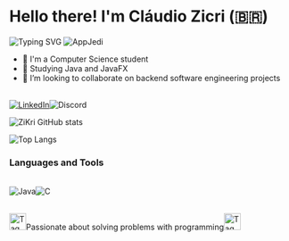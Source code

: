 # Hello there! I'm Cláudio Zicri (🇧🇷)

![Typing SVG](https://readme-typing-svg.demolab.com?font=Fira+Code&pause=1000&random=false&width=435&lines=Welcome+to+my+GitHub+profile+%F0%9F%91%8B;+I'm+a+Computer+Science+engineer!)
![AppJedi](https://cdn3.emoji.gg/emojis/9756_AppJedi.gif)

- 💼 I'm a Computer Science student
- 🌱 Studying Java and JavaFX
- 👯 I’m looking to collaborate on backend software engineering projects

<br/>[![LinkedIn](https://img.shields.io/badge/LinkedIn-0077B5?style=for-the-badge&logo=linkedin&logoColor=white)](https://www.linkedin.com/in/claudio-zicri/)<img src="https://img.shields.io/badge/Discord-7289DA?style=for-the-badge&logo=discord&logoColor=white" alt="Discord" title="zikri8010">

![ZiKri GitHub stats](https://github-readme-stats.vercel.app/api?username=ZiKriDev&show_icons=true&theme=radical)

![Top Langs](https://github-readme-stats.vercel.app/api/top-langs/?username=ZiKriDev&size_weight=0.5&count_weight=0.5)

### Languages and Tools  

<div style="display: inline_block"><br/>
  <img align="center" alt="Java" src="https://img.shields.io/badge/Java-ED8B00?style=for-the-badge&logo=openjdk&logoColor=white" /><img align="center" alt="C" src="https://img.shields.io/badge/Microsoft_Excel-217346?style=for-the-badge&logo=microsoft-excel&logoColor=white" />
</div><br/>

<img align="bottom" src="https://i.imgur.com/lJEWxk2.gif" alt="Tag" style="width: 30px; height: 30px;">Passionate about solving problems with programming<img align="bottom" src="https://i.imgur.com/lJEWxk2.gif" alt="Tag" style="width: 30px; height: 30px;"><br/>



